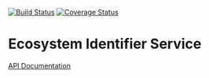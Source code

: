 [![Build Status](https://travis-ci.org/TAMULib/EIDER.svg?branch=main)](https://travis-ci.org/TAMULib/EIDER)
[![Coverage Status](https://coveralls.io/repos/github/TAMULib/EIDER/badge.svg?branch=master)](https://coveralls.io/github/TAMULib/EIDER?branch=main)

Ecosystem Identifier Service
========================

[API Documentation](https://tamulib.github.io/EIDER/)
